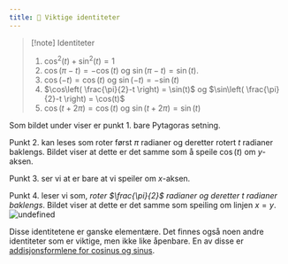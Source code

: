 ```yaml
---
title: 📄 Viktige identiteter
---
```

> [!note] Identiteter
> 1. $\cos^2(t)+\sin^2(t) = 1$
> 2. $\cos(\pi - t) = -\cos(t)$ og $\sin(\pi-t) = \sin(t)$.
> 3. $\cos(-t) = \cos(t)$ og $\sin(-t) = -\sin(t)$
> 4. $\cos\left( \frac{\pi}{2}-t \right) = \sin(t)$ og $\sin\left( \frac{\pi}{2}-t \right) = \cos(t)$
> 5. $\cos(t+2\pi) = \cos(t)$ og $\sin(t+2\pi) = \sin(t)$


Som bildet under viser er punkt 1. bare Pytagoras setning.

Punkt  2. kan leses som roter først $\pi$ radianer og deretter rotert $t$ radianer baklengs. Bildet viser at dette er det samme som å speile $\cos(t)$ om $y$-aksen.

Punkt 3. ser vi at er bare at vi speiler om $x$-aksen.

Punkt 4. leser vi som, *roter $\frac{\pi}{2}$ radianer og deretter $t$ radianer baklengs*. Bildet viser at dette er det samme som speiling om linjen $x=y$. 
![undefined](Files/shapes%20at%2024-08-22%2012.26.52.svg)

Disse identitetene er ganske elementære. Det finnes også noen andre identiteter som er viktige, men ikke like åpenbare. En av disse er [addisjonsformlene for cosinus og sinus](Kapittel%200%20-%20innledende%20kapittel/5.5%20Addisjonsformlene%20for%20cosinus%20og%20sinus.md).